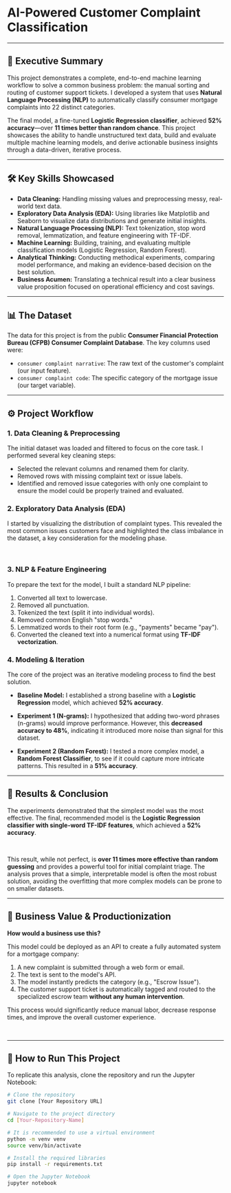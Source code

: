 # AI-Powered Customer Complaint Classification
---

## 🚀 Executive Summary

This project demonstrates a complete, end-to-end machine learning workflow to solve a common business problem: the manual sorting and routing of customer support tickets. I developed a system that uses **Natural Language Processing (NLP)** to automatically classify consumer mortgage complaints into 22 distinct categories.

The final model, a fine-tuned **Logistic Regression classifier**, achieved **52% accuracy**—over **11 times better than random chance**. This project showcases the ability to handle unstructured text data, build and evaluate multiple machine learning models, and derive actionable business insights through a data-driven, iterative process.

---

## 🛠️ Key Skills Showcased

* **Data Cleaning:** Handling missing values and preprocessing messy, real-world text data.
* **Exploratory Data Analysis (EDA):** Using libraries like Matplotlib and Seaborn to visualize data distributions and generate initial insights.
* **Natural Language Processing (NLP):** Text tokenization, stop word removal, lemmatization, and feature engineering with TF-IDF.
* **Machine Learning:** Building, training, and evaluating multiple classification models (Logistic Regression, Random Forest).
* **Analytical Thinking:** Conducting methodical experiments, comparing model performance, and making an evidence-based decision on the best solution.
* **Business Acumen:** Translating a technical result into a clear business value proposition focused on operational efficiency and cost savings.

---

## 📊 The Dataset

The data for this project is from the public **Consumer Financial Protection Bureau (CFPB) Consumer Complaint Database**. The key columns used were:

* `consumer complaint narrative`: The raw text of the customer's complaint (our input feature).
* `consumer complaint code`: The specific category of the mortgage issue (our target variable).

---

## ⚙️ Project Workflow

### 1. Data Cleaning & Preprocessing
The initial dataset was loaded and filtered to focus on the core task. I performed several key cleaning steps:
* Selected the relevant columns and renamed them for clarity.
* Removed rows with missing complaint text or issue labels.
* Identified and removed issue categories with only one complaint to ensure the model could be properly trained and evaluated.

### 2. Exploratory Data Analysis (EDA)
I started by visualizing the distribution of complaint types. This revealed the most common issues customers face and highlighted the class imbalance in the dataset, a key consideration for the modeling phase.

<br>

### 3. NLP & Feature Engineering
To prepare the text for the model, I built a standard NLP pipeline:
1.  Converted all text to lowercase.
2.  Removed all punctuation.
3.  Tokenized the text (split it into individual words).
4.  Removed common English "stop words."
5.  Lemmatized words to their root form (e.g., "payments" became "pay").
6.  Converted the cleaned text into a numerical format using **TF-IDF vectorization**.

### 4. Modeling & Iteration
The core of the project was an iterative modeling process to find the best solution.

* **Baseline Model:** I established a strong baseline with a **Logistic Regression** model, which achieved **52% accuracy**.

* **Experiment 1 (N-grams):** I hypothesized that adding two-word phrases (n-grams) would improve performance. However, this **decreased accuracy to 48%**, indicating it introduced more noise than signal for this dataset.

* **Experiment 2 (Random Forest):** I tested a more complex model, a **Random Forest Classifier**, to see if it could capture more intricate patterns. This resulted in a **51% accuracy**.

---

## 🎯 Results & Conclusion

The experiments demonstrated that the simplest model was the most effective. The final, recommended model is the **Logistic Regression classifier with single-word TF-IDF features**, which achieved a **52% accuracy**.

<br>

This result, while not perfect, is **over 11 times more effective than random guessing** and provides a powerful tool for initial complaint triage. The analysis proves that a simple, interpretable model is often the most robust solution, avoiding the overfitting that more complex models can be prone to on smaller datasets.

---

## 🏢 Business Value & Productionization

**How would a business use this?**

This model could be deployed as an API to create a fully automated system for a mortgage company:

1.  A new complaint is submitted through a web form or email.
2.  The text is sent to the model's API.
3.  The model instantly predicts the category (e.g., "Escrow Issue").
4.  The customer support ticket is automatically tagged and routed to the specialized escrow team **without any human intervention**.

This process would significantly reduce manual labor, decrease response times, and improve the overall customer experience.

<br>

---

## 🚀 How to Run This Project

To replicate this analysis, clone the repository and run the Jupyter Notebook:

```bash
# Clone the repository
git clone [Your Repository URL]

# Navigate to the project directory
cd [Your-Repository-Name]

# It is recommended to use a virtual environment
python -m venv venv
source venv/bin/activate

# Install the required libraries
pip install -r requirements.txt

# Open the Jupyter Notebook
jupyter notebook
